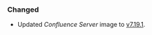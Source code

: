 ### Changed

- Updated _Confluence Server_ image to [v7.19.1](https://confluence.atlassian.com/doc/confluence-7-19-release-notes-1141976784.html).

